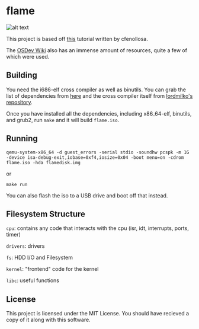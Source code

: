 # flame

![alt text](https://cdn.discordapp.com/attachments/404064439571316747/665670368769605632/unknown.png "flameOS")

This project is based off [this](https://github.com/cfenollosa/os-tutorial) tutorial written by cfenollosa.

The [OSDev Wiki](https://wiki.osdev.org) also has an immense amount of resources, quite a few of which were used.

## Building

You need the i686-elf cross compiler as well as binutils. You can grab the list of dependencies from [here](https://wiki.osdev.org/GCC_Cross-Compiler) and the cross compiler itself from [lordmilko's repository](https://github.com/lordmilko/i686-elf-tools).

Once you have installed all the dependencies, including x86_64-elf, binutils, and grub2, run `make` and it will build `flame.iso`.

## Running

```
qemu-system-x86_64 -d guest_errors -serial stdio -soundhw pcspk -m 1G -device isa-debug-exit,iobase=0xf4,iosize=0x04 -boot menu=on -cdrom flame.iso -hda flamedisk.img
```

or 

```
make run
```

You can also flash the iso to a USB drive and boot off that instead.

## Filesystem Structure

`cpu`: contains any code that interacts with the cpu (isr, idt, interrupts, ports, timer)

`drivers`: drivers

`fs`: HDD I/O and Filesystem

`kernel`: "frontend" code for the kernel

`libc`: useful functions

## License

This project is licensed under the MIT License. You should have recieved a copy of it along with this software.